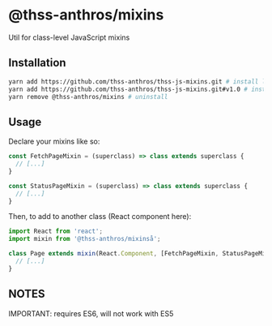 # @thss-anthros/mixins

Util for class-level JavaScript mixins

## Installation

```bash
yarn add https://github.com/thss-anthros/thss-js-mixins.git # install latest
yarn add https://github.com/thss-anthros/thss-js-mixins.git#v1.0 # install version 1.0
yarn remove @thss-anthros/mixins # uninstall
```

## Usage

Declare your mixins like so:

```js
const FetchPageMixin = (superclass) => class extends superclass {
  // [...]
}

const StatusPageMixin = (superclass) => class extends superclass {
  // [...]
}
```

Then, to add to another class (React component here):

```js
import React from 'react';
import mixin from '@thss-anthros/mixinså';

class Page extends mixin(React.Component, [FetchPageMixin, StatusPageMixin]) {
  // [...]
}
```

## NOTES

IMPORTANT: requires ES6, will not work with ES5



